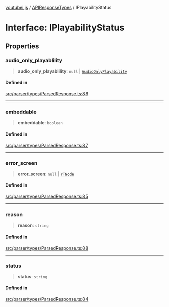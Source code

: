 [youtubei.js](../../../README.md) / [APIResponseTypes](../README.md) / IPlayabilityStatus

# Interface: IPlayabilityStatus

## Properties

### audio\_only\_playablility

> **audio\_only\_playablility**: `null` \| [`AudioOnlyPlayability`](../../YTNodes/classes/AudioOnlyPlayability.md)

#### Defined in

[src/parser/types/ParsedResponse.ts:86](https://github.com/LuanRT/YouTube.js/blob/eb21af33db708f0355f4fb15881f5d4fabc7b06c/src/parser/types/ParsedResponse.ts#L86)

***

### embeddable

> **embeddable**: `boolean`

#### Defined in

[src/parser/types/ParsedResponse.ts:87](https://github.com/LuanRT/YouTube.js/blob/eb21af33db708f0355f4fb15881f5d4fabc7b06c/src/parser/types/ParsedResponse.ts#L87)

***

### error\_screen

> **error\_screen**: `null` \| [`YTNode`](../../Helpers/classes/YTNode.md)

#### Defined in

[src/parser/types/ParsedResponse.ts:85](https://github.com/LuanRT/YouTube.js/blob/eb21af33db708f0355f4fb15881f5d4fabc7b06c/src/parser/types/ParsedResponse.ts#L85)

***

### reason

> **reason**: `string`

#### Defined in

[src/parser/types/ParsedResponse.ts:88](https://github.com/LuanRT/YouTube.js/blob/eb21af33db708f0355f4fb15881f5d4fabc7b06c/src/parser/types/ParsedResponse.ts#L88)

***

### status

> **status**: `string`

#### Defined in

[src/parser/types/ParsedResponse.ts:84](https://github.com/LuanRT/YouTube.js/blob/eb21af33db708f0355f4fb15881f5d4fabc7b06c/src/parser/types/ParsedResponse.ts#L84)
